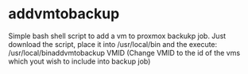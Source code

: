 # addvmtobackup

Simple bash shell script to add a vm to proxmox backukp job.
Just download the script, place it into /usr/local/bin and the execute:
/usr/local/binaddvmtobackup VMID 
(Change VMID to the id of the vms which yout wish to include into backup job)
